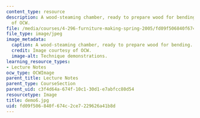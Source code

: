 ```yaml
---
content_type: resource
description: A wood-steaming chamber, ready to prepare wood for bending. Image courtesy
  of OCW.
file: /media/courses/4-296-furniture-making-spring-2005/fd09f506840f674c2ce7229626a41b8d_demo6.jpg
file_type: image/jpeg
image_metadata:
  caption: A wood-steaming chamber, ready to prepare wood for bending.
  credit: Image courtesy of OCW.
  image-alt: Technique demonstrations.
learning_resource_types:
- Lecture Notes
ocw_type: OCWImage
parent_title: Lecture Notes
parent_type: CourseSection
parent_uid: c3f4d64a-674f-10c1-30d1-e7abfcc80d54
resourcetype: Image
title: demo6.jpg
uid: fd09f506-840f-674c-2ce7-229626a41b8d
---
```

